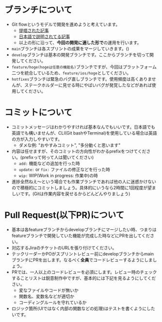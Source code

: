 # ブランチについて
- Git flowというモデルで開発を進めようと考えています。
  - [提唱された記事](https://nvie.com/posts/a-successful-git-branching-model/)
  - [日本語で説明されてる記事](https://cloudsmith.co.jp/blog/efficient/2020/08/1534208.html)
  - 以上の形に沿って、**今回の開発に適した形で**の運用を行います。
- `main`ブランチは各スプリントの成果をマージしていきます。()
- `develop`ブランチは基本の開発ブランチです。ここからブランチを切って開発してください。
- `feature/hoge(hogeは任意の機能名)`ブランチですが、今回はプラットフォーム二つを統合しているため、`feature/ios/hoge`としてください。
- `hotfixes`ブランチは緊急のバグ直しブランチです。使用頻度は高くありませんが、ステークホルダーに見せる時にやばいバグが発覚したなどがあれば使用してください。

# コミットについて
- コミットメッセージはわかりやすければ基本なんでもいいです。日本語でも英語でも構いませんが、CLI(Git bashやTerminal)を使用している場合は英語の方が入力しやすいです。
  - ダメな例: "おやすみコミット", "多分動くと思います"
- 内容は任せますが、そのコミットの方向性がわかるprefixをつけてください。(prefixって何って人は聞いてください)
  - `add:` 機能などの追加を行った時
  - `update:` or `fix:` ファイルの修正などを行った時
  - `wip:` WIP(Work in progress: 作業中)の時
- 進捗全然ねえ～という場合でも作業ブランチであれば他の人に迷惑かけないので積極的にコミットしましょう。具体的にいうなら2時間に1回程度が望ましいです。(Gitは作業内容を戻せるからどんどんやりましょう)

# Pull Request(以下PR)について
- 基本は各featureブランチからdevelopブランチにマージしたい時、つまりはfeatureブランチで開発していた機能が完成した時などにPRを出してください。
- 対応するJiraのチケットのURLを張り付けてください。
- テックリーダーかPOがスプリントレビュー前にdevelopブランチからmainブランチにPRを出します。なるべく**全員**でコードレビューするようにしましょう。
- PRでは、一人以上のコードレビューを必須にします。レビュー時のチェックすることリストは鋭意制作中ですが、基本的には下記を見るようにしてください。
  - 変なファイルやコードが無いか
  - 関数名、変数名などが適切か
  - コーディングルールを守れているか
- ロジック箇所(UIではなく内部の関数などの処理)はテストを書くようにしたいです。